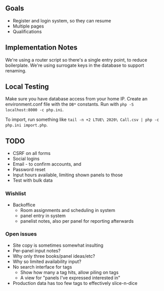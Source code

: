 ## Goals

* Register and login system, so they can resume
* Multiple pages
* Qualifications

## Implementation Notes

We're using a router script so there's a single entry point, to reduce boilerplate. We're using surrogate keys in the database to support renaming.

## Local Testing

Make sure you have database access from your home IP. Create an environment.conf file with the `DB*` constants. Run with `php -S localhost:8000 -c php.ini`.

To import, run something like `tail -n +2 LTUE\ 2020\ Call.csv | php -c php.ini import.php`.

## TODO

* CSRF on all forms
* Social logins
* Email - to confirm accounts, and
* Password reset
* Input hours available, limiting shown panels to those
* Test with bulk data

### Wishlist

* Backoffice
    * Room assignments and scheduling in system
    * panel entry in system
    * panelist notes, also per panel for reporting afterwards

### Open issues

* Site copy is sometimes somewhat insulting
* Per-panel input notes?
* Why only three books/panel ideas/etc?
* Why so limited availability input?
* No search interface for tags
    * Show how many a tag hits, allow piling on tags
    * A view for "panels I've expressed interested in"
* Production data has too few tags to effectively slice-n-dice

